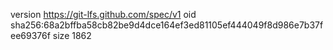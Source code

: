 version https://git-lfs.github.com/spec/v1
oid sha256:68a2bffba58cb82be9d4dce164ef3ed81105ef444049f8d986e7b37fee69376f
size 1862
